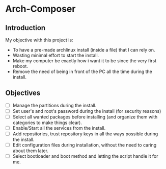 # Arch-Composer
## Introduction
My objective with this project is:
 - To have a pre-made archlinux install (inside a file) that I can rely on.
 - Wasting minimal effort to start the install.
 - Make my computer be exactly how i want it to be since the very first reboot.
 - Remove the need of being in front of the PC all the time during the install.

## Objectives
 - [ ] Manage the partitions during the install.
 - [ ] Set user's and root's password during the install (for security reasons)
 - [ ] Select all wanted packages before installing (and organize them with categories to make things clear).
 - [ ] Enable/Start all the services from the install.
 - [ ] Add repositories, trust repository keys in all the ways possible during the install.
 - [ ] Edit configuration files during installation, without the need to caring about them later.
 - [ ] Select bootloader and boot method and letting the script handle it for me.

